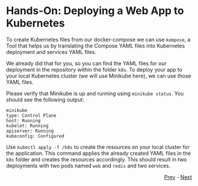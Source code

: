 # Hands-On: Deploying a Web App to Kubernetes

To create Kubernetes files from our docker-compose we can use `kompose`, a Tool that helps us by translating the Compose YAML files into Kubernetes deployment and services YAML files.

We already did that for you, so you can find the YAML files for our deployment in the repository within the folder `k8s`. To deploy your app to your local Kubernetes cluster (we will use Minikube here), we can use those YAML files.

Please verify that Minikube is up and running using `minikube status`. You should see the following output:

```
minikube
type: Control Plane
host: Running
kubelet: Running
apiserver: Running
kubeconfig: Configured
```

Use `kubectl apply -f /k8s` to create the resources on your local cluster for the application. This command applies the already created YAML files in the `k8s` folder and creates the resources accordingly. 
This should result in two deployments with two pods named `web` and `redis` and two services. 


<div align="right">
   
   [Prev](04_intro-to-deployments.md) - [Next](06_automate-k8s.md)
</div>